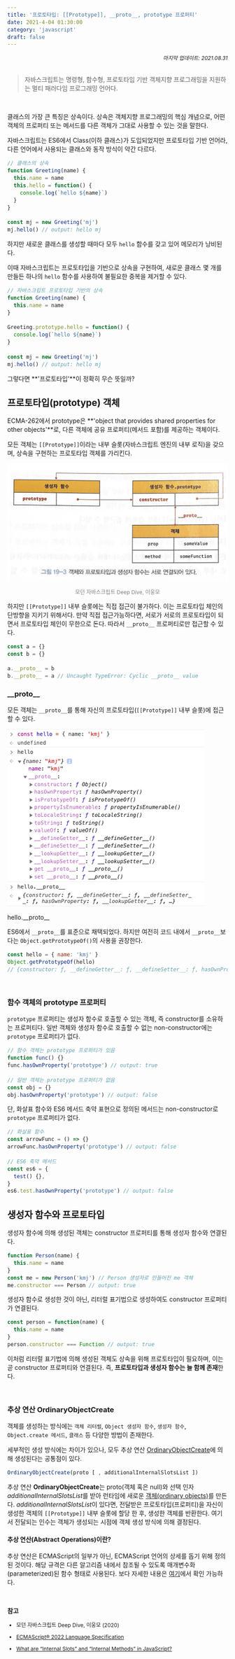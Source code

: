 ```yaml
---
title: '프로토타입: [[Prototype]], __proto__, prototype 프로퍼티'
date: 2021-4-04 01:30:00
category: 'javascript'
draft: false
---
```


<div style="font-size: 12px; font-style: italic; text-align: right;">
마지막 업데이트: 2021.08.31
</div>

<br>

> 자바스크립트는 명령형, 함수형, 프로토타입 기반 객체지향 프로그래밍을 지원하는 멀티 패러다임 프로그래밍 언어다.

<br />

클래스의 가장 큰 특징은 상속이다. 상속은 객체지향 프로그래밍의 핵심 개념으로, 어떤 객체의 프로퍼티 또는 메서드를 다른 객체가 그대로 사용할 수 있는 것을 말한다.

자바스크립트는 ES6에서 Class(이하 클래스)가 도입되었지만 <span class="bold">프로토타입 기반 언어</span>라, 다른 언어에서 사용되는 클래스와 동작 방식이 약간 다르다.

```js
// 클래스의 상속
function Greeting(name) {
  this.name = name
  this.hello = function() {
    console.log(`hello ${name}`)
  }
}

const mj = new Greeting('mj')
mj.hello() // output: hello mj
```

하지만 새로운 클래스를 생성할 때마다 모두 `hello` 함수를 갖고 있어 메모리가 낭비된다.

이때 자바스크립트는 프로토타입을 기반으로 상속을 구현하여, 새로운 클래스 몇 개를 만들든 하나의 `hello` 함수를 사용하여 불필요한 중복을 제거할 수 있다.

```js
// 자바스크립트 프로토타입 기반의 상속
function Greeting(name) {
  this.name = name
}

Greeting.prototype.hello = function() {
  console.log(`hello ${name}`)
}

const mj = new Greeting('mj')
mj.hello() // output: hello mj
```

그렇다면 **'프로토타입'**이 정확히 무슨 뜻일까?

## 프로토타입(prototype) 객체

ECMA-262에서 prototype은 **'object that provides shared properties for other objects'**로, 다른 객체에 공유 프로퍼티(메서드 포함)를 제공하는 객체이다.

모든 객체는 `[[Prototype]]`이라는 내부 슬롯(자바스크립트 엔진의 내부 로직)을 갖으며, 상속을 구현하는 프로토타입 객체를 가리킨다.

<div style="text-align: center;">
  <img src="./images/prototype/connect.png" alt="prototype connection">
  <p style="font-size: 12px; color: gray;">모던 자바스크립트 Deep Dive, 이웅모</p>
</div>

하지만 `[[Prototype]]` 내부 슬롯에는 직접 접근이 불가하다. 이는 프로토타입 체인의 단방향을 지키기 위해서다. 만약 직접 접근가능하다면, 서로가 서로의 프로토타입이 되면서 프로토타입 체인이 무한으로 돈다. 따라서 `__proto__` 프로퍼티로만 접근할 수 있다.

```js
const a = {}
const b = {}

a.__proto__ = b
b.__proto__ = a // Uncaught TypeError: Cyclic __proto__ value
```

### \_\_proto\_\_

모든 객체는 `__proto__`를 통해 자신의 프로토타입(`[[Prototype]]` 내부 슬롯)에 접근할 수 있다.

<div class="img-div">
  <img src="./images/prototype/proto.png" alt="prototype connection">
  <p>hello.__proto__</p>
</div>

ES6에서 `__proto__`를 표준으로 채택되었다. 하지만 여전히 코드 내에서 `__proto__`보다는 `Object.getPrototypeOf()`의 사용을 권장한다.

```js
const hello = { name: 'kmj' }
Object.getPrototypeOf(hello)
// {constructor: ƒ, __defineGetter__: ƒ, __defineSetter__: ƒ, hasOwnProperty: ƒ, __lookupGetter__: ƒ, …}
```

<br />

### 함수 객체의 prototype 프로퍼티

`prototype` 프로퍼티는 생성자 함수로 호출할 수 있는 객체, 즉 <span class="return">constructor</span>를 소유하는 프로퍼티다. 일반 객체와 생성자 함수로 호출할 수 없는
<span class="return">non-constructor</span>에는 `prototype` 프로퍼티가 없다.

```js
// 함수 객체는 prototype 프로퍼티가 있음
function func() {}
func.hasOwnProperty('prototype') // output: true

// 일반 객체는 prototype 프로퍼티가 없음
const obj = {}
obj.hasOwnProperty('prototype') // output: false
```

단, 화살표 함수와 ES6 메서드 축약 표현으로 정의된 메서드는 <span class="return">non-constructor</span>로 `prototype` 프로퍼티가 없다.

```js
// 화살표 함수
const arrowFunc = () => {}
arrowFunc.hasOwnProperty('prototype') // output: false

// ES6 축약 메서드
const es6 = {
  test() {},
}
es6.test.hasOwnProperty('prototype') // output: false
```

## 생성자 함수와 프로토타입

생성자 함수에 의해 생성된 객체는 <span class="return">constructor</span> 프로퍼티를 통해 생성자 함수와 연결된다.

```js
function Person(name) {
  this.name = name
}
const me = new Person('kmj') // Person 생성자로 만들어진 me 객체
me.constructor === Person // output: true
```

생성자 함수로 생성한 것이 아닌, 리터럴 표기법으로 생성하여도 <span class="return">constructor</span> 프로퍼티가 연결된다.

```js
const person = function(name) {
  this.name = name
}
person.constructor === Function // output: true
```

이처럼 리터럴 표기법에 의해 생성된 객체도 상속을 위해 프로토타입이 필요하며, 이는 곧 <span class="return">constructor</span> 프로퍼티와 연결된다. 즉, **프로토타입과 생성자 함수는 늘 함께 존재**한다.

<br>

### 추상 연산 OrdinaryObjectCreate

객체를 생성하는 방식에는 `객체 리터럴`, `Object 생성자 함수`, `생성자 함수`, `Object.create 메서드`, `클래스` 등 다양한 방법이 존재한다.

세부적인 생성 방식에는 차이가 있으나, 모두 추상 연산 <a href="https://tc39.es/ecma262/#sec-ordinaryobjectcreate" target="_blank">OrdinaryObjectCreate</a>에 의해 생성된다는 공통점이 있다.

```js
OrdinaryObjectCreate(proto [ , additionalInternalSlotsList ])
```

추상 연산 **OrdinaryObjectCreate**는 proto(객체 혹은 null)와 선택 인자 *additionalInternalSlotsList*를 받아 런타임에 새로운 <a href="https://tc39.es/ecma262/#ordinary-object" target="_blank">객체(ordinary objects)</a>를 만든다. *additionalInternalSlotsList*이 있다면, 전달받은 프로토타입(프로퍼티)을 자신이 생성한 객체의 `[[Prototype]]` 내부 슬롯에 할당 한 후, 생성한 객체를 반환한다. 여기서 전달되는 인수는 객체가 생성되는 시점에 객체 생성 방식에 의해 결정된다.

#### 추상 연산(Abstract Operations)이란?

추상 연산은 ECMAScript의 일부가 아닌, ECMAScript 언어의 상세를 돕기 위해 정의된 것이다. 해당 규격은 다른 알고리즘 내에서 참조될 수 있도록 매개변수화(parameterized)된 함수 형태로 사용된다. 보다 자세한 내용은 <a href="https://tc39.es/ecma262/#sec-algorithm-conventions-abstract-operations" target="_blank">여기</a>에서 확인 가능하다.

<br />

**참고**

<div style="font-size: 12px;">

- 모던 자바스크립트 Deep Dive, 이웅모 (2020)

- <a href="https://tc39.es/ecma262/" target="_blank">ECMAScript® 2022 Language Specification</a>

- <a href="https://medium.com/jspoint/what-are-internal-slots-and-internal-methods-in-javascript-f2f0f6b38de" target="_blank">What are “Internal Slots” and “Internal Methods” in JavaScript?</a>

</div>
